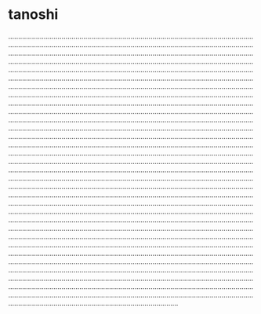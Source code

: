 # tanoshi
......................................................................................................................................................................................................................................................................................................................................................................................................................................................................................................................................................................................................................................................................................................................................................................................................................................................................................................................................................................................................................................................................................................................................................................................................................................................................................................................................................................................................................................................................................................................................................................................................................................................................................................................................................................................................................................................................................................................................................................................................................................................................................................................................................................................................................................................................................................................................................................................................................................................................................................................................................................................................................................................................................................................................................................................................................................................................................................................................................................................................................................................................................................................................................................................................................................................................................................................................................................................................................................................................................................................................................................................................................................................................................................................................................................................................................................................................................................................................................................................................................................................................................................................................................................................................................